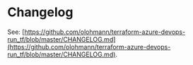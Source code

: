 # Changelog

See: [https://github.com/olohmann/terraform-azure-devops-run_tf/blob/master/CHANGELOG.md](https://github.com/olohmann/terraform-azure-devops-run_tf/blob/master/CHANGELOG.md).
